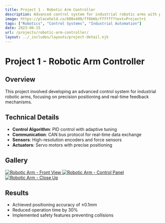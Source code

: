 ```yaml
---
title: Project 1 - Robotic Arm Controller
description: Advanced control system for industrial robotic arms with precision positioning and real-time feedback
image: https://placehold.co/600x400/ff6b6b/ffffff?text=Project+1
tags: ["Robotics", "Control Systems", "Industrial Automation"]
date: 2023-06-15
url: /projects/robotic-arm-controller/
layout: ../_includes/layouts/project-detail.njk
---
```


# Project 1 - Robotic Arm Controller

## Overview

This project involved developing an advanced control system for industrial robotic arms, focusing on precision positioning and real-time feedback mechanisms.

## Technical Details

- **Control Algorithm**: PID control with adaptive tuning
- **Communication**: CAN bus protocol for real-time data exchange
- **Sensors**: High-resolution encoders and force sensors
- **Actuators**: Servo motors with precise positioning

## Gallery

<div class="image-gallery">
  <a href="https://placehold.co/800x600/ff6b6b/ffffff?text=Robotic+Arm+Front+View" data-lightbox="robotic-arm" data-title="Robotic Arm - Front View">
    <img src="https://placehold.co/200x150/ff6b6b/ffffff?text=Front+View" alt="Robotic Arm - Front View">
  </a>
  <a href="https://placehold.co/800x600/ff6b6b/ffffff?text=Robotic+Arm+Control+Panel" data-lightbox="robotic-arm" data-title="Robotic Arm - Control Panel">
    <img src="https://placehold.co/200x150/ff6b6b/ffffff?text=Control+Panel" alt="Robotic Arm - Control Panel">
  </a>
  <a href="https://placehold.co/800x600/ff6b6b/ffffff?text=Robotic+Arm+Close+Up" data-lightbox="robotic-arm" data-title="Robotic Arm - Close Up">
    <img src="https://placehold.co/200x150/ff6b6b/ffffff?text=Close+Up" alt="Robotic Arm - Close Up">
  </a>
</div>

## Results

- Achieved positioning accuracy of ±0.1mm
- Reduced operation time by 30%
- Implemented safety features preventing collisions